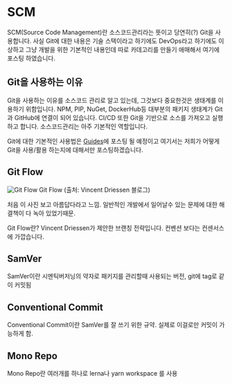 # SCM

SCM(Source Code Management)란 소스코드관리라는 뜻이고 당연히(?) Git을 사용합니다. 사실 Git에 대한 내용은 기술 스택이라고 하기에도 DevOps라고 하기에도 이상하고 그냥 개발을 위한 기본적인 내용인데 따로 카데고리를 만들기 애매해서 여기에 포스팅 하였습니다.

## Git을 사용하는 이유

Git을 사용하는 이유를 소스코드 관리로 알고 있는데, 그것보다 중요한것은 생태계를 이용하기 위함입니다. NPM, PIP, NuGet, DockerHub등 대부분의 패키지 생태계가 Git과 GitHub에 연결이 되어 있습니다. CI/CD 또한 Git을 기반으로 소스를 가져오고 실행하고 합니다. 소스코드관리는 아주 기본적인 역할입니다.

Git에 대한 기본적인 사용법은 [Guides](/guides/)에 포스팅 될 예정이고 여기서는 저희가 어떻게 Git을 사용/활용 하는지에 대해서만 포스팅하겠습니다.

## Git Flow

![Git Flow](/img/wedev/git-flow.png)
<span class="ref">Git Flow (출처: Vincent Driessen 블로그)</span>

처음 이 사진 보고 아름답다라고 느낌. 일반적인 개발에서 일어날수 있는 문제에 대한 해결책이 다 녹아 있었기때문.

Git Flow란? Vincent Driessen가 제안한 브랜칭 전략입니다. 컨벤션 보다는 컨센서스에 가깝습니다.


## SamVer

SamVer이란 시멘틱버저닝의 약자로 패키지를 관리할때 사용되는 버전, git에 tag로 같이 커밋됨

## Conventional Commit

Conventional Commit이란 SamVer를 잘 쓰기 위한 규약. 실제로 이걸로만 커밋이 가능하게 함.

## Mono Repo

Mono Repo란 여러개를 하나로 lerna나 yarn workspace 를 사용

